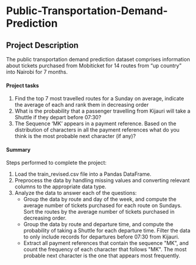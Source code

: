 # Public-Transportation-Demand-Prediction

## Project Description
The public transportation demand prediction dataset comprises information about tickets purchased from Mobiticket for 14 routes from “up country” into Nairobi for 7 months.

#### Project tasks
  1. Find the top 7 most travelled routes for a Sunday on average, indicate the average of each and rank them in decreasing order
  2. What is the probability that a passenger travelling from Kijauri will take a Shuttle if they depart before 07:30?
  3. The Sequence ‘MK’ appears in a payment reference. Based on the distribution of characters in all the payment references what do you think is the            most probable next character (if any)?
  
#### Summary
Steps performed to complete the project:
   1. Load the train_revised.csv file into a Pandas DataFrame.
   2. Preprocess the data by handling missing values and converting relevant columns to the appropriate data type.
   3. Analyze the data to answer each of the questions:
      - Group the data by route and day of the week, and compute the average number of tickets purchased for each route on Sundays. Sort the routes by the         average number of tickets purchased in decreasing order.
      - Group the data by route and departure time, and compute the probability of taking a Shuttle for each departure time. Filter the data to only               include records for departures before 07:30 from Kijauri.
      - Extract all payment references that contain the sequence "MK", and count the frequency of each character that follows "MK". The most probable next         character is the one that appears most frequently.
